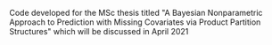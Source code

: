 Code developed for the MSc thesis titled "A Bayesian Nonparametric Approach to Prediction with Missing Covariates via Product Partition Structures" which will be discussed in April 2021
